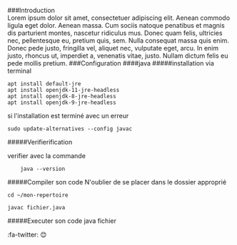 ###Introduction  
Lorem ipsum dolor sit amet, consectetuer adipiscing elit. Aenean commodo ligula eget dolor. Aenean massa. Cum sociis natoque penatibus et magnis dis parturient montes, nascetur ridiculus mus. Donec quam felis, ultricies nec, pellentesque eu, pretium quis, sem. Nulla consequat massa quis enim. Donec pede justo, fringilla vel, aliquet nec, vulputate eget, arcu. In enim justo, rhoncus ut, imperdiet a, venenatis vitae, justo. Nullam dictum felis eu pede mollis pretium.
###Configuration 
####java
#####installation via terminal 

	apt install default-jre
	apt install openjdk-11-jre-headless
	apt install openjdk-8-jre-headless
	apt install openjdk-9-jre-headless

si l'installation est terminé avec un erreur 

	sudo update-alternatives --config javac
	
#####Verifierification

verifier avec la commande 

		java --version


#####Compiler son code 
N'oublier de se placer dans le dossier approprié 

	cd ~/mon-repertoire

	javac fichier.java

#####Executer son code 
		java fichier 


 :fa-twitter: :blush: